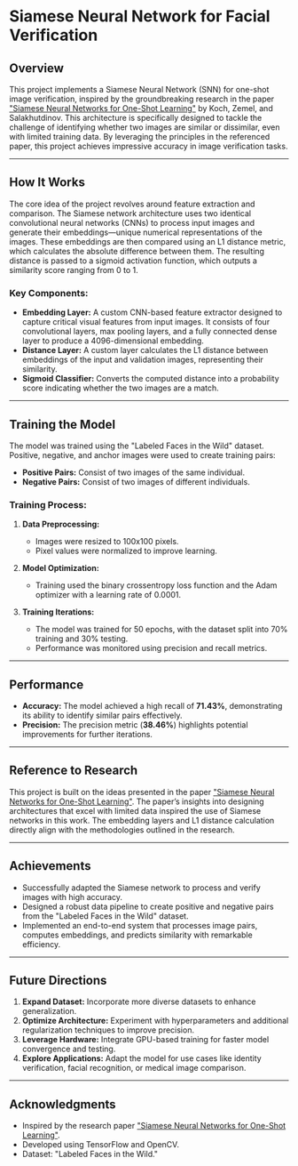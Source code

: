 # Siamese Neural Network for Facial Verification

## Overview

This project implements a Siamese Neural Network (SNN) for one-shot image verification, inspired by the groundbreaking research in the paper ["Siamese Neural Networks for One-Shot Learning"](https://www.cs.cmu.edu/~rsalakhu/papers/oneshot1.pdf) by Koch, Zemel, and Salakhutdinov. This architecture is specifically designed to tackle the challenge of identifying whether two images are similar or dissimilar, even with limited training data. By leveraging the principles in the referenced paper, this project achieves impressive accuracy in image verification tasks.

---

## How It Works

The core idea of the project revolves around feature extraction and comparison. The Siamese network architecture uses two identical convolutional neural networks (CNNs) to process input images and generate their embeddings—unique numerical representations of the images. These embeddings are then compared using an L1 distance metric, which calculates the absolute difference between them. The resulting distance is passed to a sigmoid activation function, which outputs a similarity score ranging from 0 to 1.

### Key Components:

- **Embedding Layer:** A custom CNN-based feature extractor designed to capture critical visual features from input images. It consists of four convolutional layers, max pooling layers, and a fully connected dense layer to produce a 4096-dimensional embedding.
- **Distance Layer:** A custom layer calculates the L1 distance between embeddings of the input and validation images, representing their similarity.
- **Sigmoid Classifier:** Converts the computed distance into a probability score indicating whether the two images are a match.

---

## Training the Model

The model was trained using the "Labeled Faces in the Wild" dataset. Positive, negative, and anchor images were used to create training pairs:

- **Positive Pairs:** Consist of two images of the same individual.
- **Negative Pairs:** Consist of two images of different individuals.

### Training Process:

1. **Data Preprocessing:**
   - Images were resized to 100x100 pixels.
   - Pixel values were normalized to improve learning.

2. **Model Optimization:**
   - Training used the binary crossentropy loss function and the Adam optimizer with a learning rate of 0.0001.

3. **Training Iterations:**
   - The model was trained for 50 epochs, with the dataset split into 70% training and 30% testing.
   - Performance was monitored using precision and recall metrics.

---

## Performance

- **Accuracy:** The model achieved a high recall of **71.43%**, demonstrating its ability to identify similar pairs effectively.
- **Precision:** The precision metric (**38.46%**) highlights potential improvements for further iterations.

---

## Reference to Research

This project is built on the ideas presented in the paper ["Siamese Neural Networks for One-Shot Learning"](https://www.cs.cmu.edu/~rsalakhu/papers/oneshot1.pdf). The paper’s insights into designing architectures that excel with limited data inspired the use of Siamese networks in this work. The embedding layers and L1 distance calculation directly align with the methodologies outlined in the research.

---

## Achievements

- Successfully adapted the Siamese network to process and verify images with high accuracy.
- Designed a robust data pipeline to create positive and negative pairs from the "Labeled Faces in the Wild" dataset.
- Implemented an end-to-end system that processes image pairs, computes embeddings, and predicts similarity with remarkable efficiency.

---

## Future Directions

1. **Expand Dataset:** Incorporate more diverse datasets to enhance generalization.
2. **Optimize Architecture:** Experiment with hyperparameters and additional regularization techniques to improve precision.
3. **Leverage Hardware:** Integrate GPU-based training for faster model convergence and testing.
4. **Explore Applications:** Adapt the model for use cases like identity verification, facial recognition, or medical image comparison.

---

## Acknowledgments

- Inspired by the research paper ["Siamese Neural Networks for One-Shot Learning"](https://www.cs.cmu.edu/~rsalakhu/papers/oneshot1.pdf).
- Developed using TensorFlow and OpenCV.
- Dataset: "Labeled Faces in the Wild."

